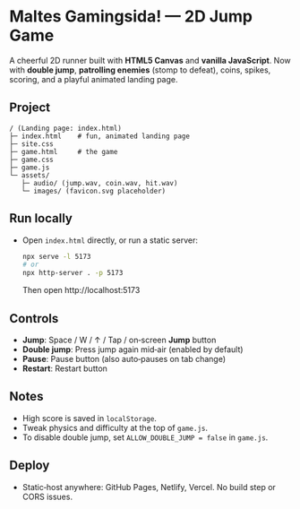 # Maltes Gamingsida! — 2D Jump Game

A cheerful 2D runner built with **HTML5 Canvas** and **vanilla JavaScript**. Now with **double jump**, **patrolling enemies** (stomp to defeat), coins, spikes, scoring, and a playful animated landing page.

## Project
```
/ (Landing page: index.html)
├─ index.html    # fun, animated landing page
├─ site.css
├─ game.html     # the game
├─ game.css
├─ game.js
└─ assets/
   ├─ audio/ (jump.wav, coin.wav, hit.wav)
   └─ images/ (favicon.svg placeholder)
```

## Run locally
- Open `index.html` directly, or run a static server:
  ```bash
  npx serve -l 5173
  # or
  npx http-server . -p 5173
  ```
  Then open http://localhost:5173

## Controls
- **Jump**: Space / W / ↑ / Tap / on‑screen **Jump** button
- **Double jump**: Press jump again mid‑air (enabled by default)
- **Pause**: Pause button (also auto‑pauses on tab change)
- **Restart**: Restart button

## Notes
- High score is saved in `localStorage`.
- Tweak physics and difficulty at the top of `game.js`.
- To disable double jump, set `ALLOW_DOUBLE_JUMP = false` in `game.js`.

## Deploy
- Static‑host anywhere: GitHub Pages, Netlify, Vercel. No build step or CORS issues.
